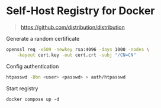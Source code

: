 # Self-Host Registry for Docker

> https://github.com/distribution/distribution

Generate a random certificate

```bash
openssl req -x509 -newkey rsa:4096 -days 1000 -nodes \
    -keyout cert.key -out cert.crt -subj "/CN=CN"
```

Config authentication

```bash
htpasswd -Bbn <user> <passwd> > auth/htpasswd
```

Start registry

```
docker compose up -d
```
